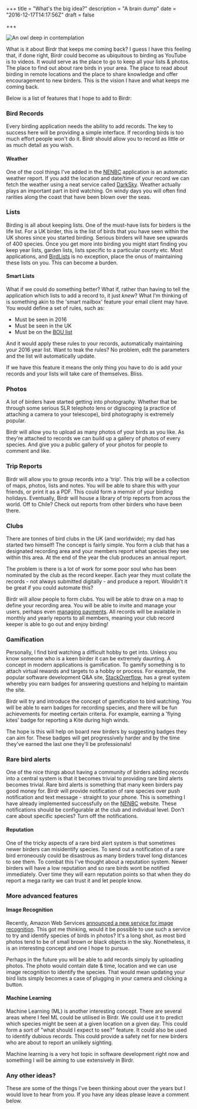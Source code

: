 +++
title = "What's the big idea?"
description = "A brain dump"
date = "2016-12-17T14:17:56Z"
draft = false

+++

![An owl deep in contemplation](/images/post/whats-the-big-idea.jpg)

What is it about Birdr that keeps me coming back? I guess I have this feeling that, if done right, Birdr could become as ubiquitous to birding as YouTube is to videos. It would serve as the place to go to keep all your lists & photos. The place to find out about rare birds in your area. The place to read about birding in remote locations and the place to share knowledge and offer encouragement to new birders. This is the vision I have and what keeps me coming back.

Below is a list of features that I hope to add to Birdr:

### Bird Records

Every birding application needs the ability to add records. The key to success here will be providing a simple interface. If recording birds is too much effort people won't do it. Birdr should allow you to record as little or as much detail as you wish.

#### Weather

One of the cool things I've added in the [NENBC](http://nenbc.co.uk/) application is an automatic weather report. If you add the location and date/time of your record we can fetch the weather using a neat service called [DarkSky](https://darksky.net/dev/). Weather actually plays an important part in bird watching. On windy days you will often find rarities along the coast that have been blown over the seas.

### Lists

Birding is all about keeping lists. One of the must-have lists for birders is the life list. For a UK birder, this is the list of birds that you have seen within the UK shores since you started birding. Serious birders will have see upwards of 400 species. Once you get more into birding you might start finding you keep year lists, garden lists, lists specific to a particular county etc. Most applications, and [BirdLists](http://birdlists.me/) is no exception, place the onus of maintaining these lists on you. This can become a burden.

#### Smart Lists

What if we could do something better? What if, rather than having to tell the application which lists to add a record to, it just _knew_? What I'm thinking of is something akin to the 'smart mailbox' feature your email client may have. You would define a set of rules, such as:

* Must be seen in 2016
* Must be seen in the UK
* Must be on the [BOU list](https://www.bou.org.uk/british-list/)

And it would apply these rules to your records, automatically maintaining your 2016 year list. Want to teak the rules? No problem, edit the parameters and the list will automatically update.

If we have this feature it means the only thing you have to do is add your records and your lists will take care of themselves. Bliss.

### Photos

A lot of birders have started getting into photography. Whether that be through some serious SLR telephoto lens or digiscoping (a practice of attaching a camera to your telescope), bird photography is extremely popular.

Birdr will allow you to upload as many photos of your birds as you like. As they're attached to records we can build up a gallery of photos of every species. And give you a public gallery of your photos for people to comment and like.

### Trip Reports

Birdr will allow you to group records into a 'trip'. This trip will be a collection of maps, photos, lists and notes. You will be able to share this with your friends, or print it as a PDF. This could form a memoir of your birding holidays. Eventually, Birdr will house a library of trip reports from across the world. Off to Chile? Check out reports from other birders who have been there.

### Clubs

There are tonnes of bird clubs in the UK (and worldwide); my dad has started two himself! The concept is fairly simple. You form a club that has a designated recording area and your members report what species they see within this area. At the end of the year the club produces an annual report.

The problem is there is a lot of work for some poor soul who has been nominated by the club as the record keeper. Each year they must collate the records - not always submitted digitally - and produce a report. Wouldn't it be great if you could automate this?

Birdr will allow people to form clubs. You will be able to draw on a map to define your recording area. You will be able to invite and manage your users, perhaps even [managing payments](https://stripe.com/gb). All records will be available in monthly and yearly reports to all members, meaning your club record keeper is able to go out and enjoy birding!


### Gamification

Personally, I find bird watching a difficult hobby to get into. Unless you know someone who is a keen birder it can be extremely daunting. A concept in modern applications is gamification. To gamify something is to attach virtual rewards and targets to a hobby or process. For example, the popular software development Q&A site, [StackOverflow](http://stackoverflow.com/), has a great system whereby you earn badges for answering questions and helping to maintain the site.

Birdr will try and introduce the concept of gamification to bird watching. You will be able to earn badges for recording species, and there will be fun achievements for meeting certain criteria. For example, earning a 'flying kites' badge for reporting a Kite during high winds.

The hope is this will help on board new birders by suggesting badges they can aim for. These badges will get progressively harder and by the time they've earned the last one they'll be professionals!


### Rare bird alerts

One of the nice things about having a community of birders adding records into a central system is that it becomes trivial to providing rare bird alerts becomes trivial. Rare bird alerts is something that many keen birders pay good money for. Birdr will provide notification of rare species over push notification and text message - straight to your phone. This is something I have already implemented successfully on the [NENBC](http://nenbc.co.uk/) website. These notifications should be configurable at the club and individual level. Don't care about specific species? Turn off the notifications.

#### Reputation

One of the tricky aspects of a rare bird alert system is that sometimes newer birders can misidentify species. To send out a notification of a rare bird erroneously could be disastrous as many birders travel long distances to see them. To combat this I've thought about a reputation system. Newer birders will have a low reputation and so rare birds wont be notified immediately. Over time they will earn reputation points so that when they do report a mega rarity we can trust it and let people know.

### More advanced features

#### Image Recognition

Recently, Amazon Web Services [announced a new service for image recognition](https://aws.amazon.com/blogs/aws/amazon-rekognition-image-detection-and-recognition-powered-by-deep-learning/). This got me thinking, would it be possible to use such a service to try and identify species of birds in photos? It's a long shot, as most bird photos tend to be of small brown or black objects in the sky. Nonetheless, it is an interesting concept and one I hope to pursue.

Perhaps in the future you will be able to add records simply by uploading photos. The photo would contain date & time, location and we can use image recognition to identify the species. That would mean updating your bird lists simply becomes a case of plugging in your camera and clicking a button.

#### Machine Learning

Machine Learning (ML) is another interesting concept. There are several areas where I feel ML could be utilised in Birdr. We could use it to predict which species might be seen at a given location on a given day. This could form a sort of "what should I expect to see?" feature. It could also be used to identify dubious records. This could provide a safety net for new birders who are about to report an unlikely sighting.

Machine learning is a very hot topic in software development right now and something I will be aiming to use extensively in Birdr.

### Any other ideas?

These are some of the things I've been thinking about over the years but I would love to hear from you. If you have any ideas please leave a comment below.
